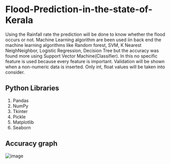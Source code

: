 # Flood-Prediction-in-the-state-of-Kerala
Using the Rainfall rate the prediction will be done to know whether the flood occurs or not. Machine Learning algorithm are been used iin back end the machine learning algorithms like Random forest, SVM, K Nearest NeighNeighbor, Logistic Regression, Decision Tree but the accuracy was found more using Support Vector Machine(Classifier). In this no specific feature is used because every feature is important. Validation will be shown when a non-numeric data is inserted. Only int, float values will be taken into consider. 

## Python Libraries 
1. Pandas
2. NumPy
3. Tkinter
4. Pickle
5. Matplotlib
6. Seaborn

## Accuracy graph

![image](https://user-images.githubusercontent.com/110875197/183844791-e47ad3c6-b25e-417e-9627-5bf0ff027f5c.png)

